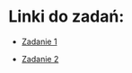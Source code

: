 # Linki do zadań:

* [Zadanie 1](https://delfin22.github.io/frontend-umk/zad1)

* [Zadanie 2](https://delfin22.github.io/frontend-umk/zad2)